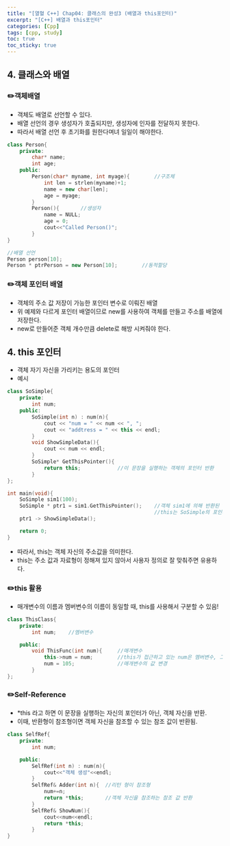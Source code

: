 ```yaml
---
title: "[열혈 C++] Chap04: 클래스의 완성3 (배열과 this포인터)"
excerpt: "[C++] 배열과 this포인터"
categories: [Cpp]
tags: [cpp, study]
toc: true
toc_sticky: true
---
```

## 4. 클래스와 배열

### ✏️객체배열  

+ 객체도 배열로 선언할 수 있다.  
+ 배열 선언의 경우 생성자가 호출되지만, 생성자에 인자를 전달하지 못한다.  
+ 따라서 배열 선언 후 초기화를 원한다며녀 일일이 해야한다.  

```cpp
class Person{
    private:
        char* name;
        int age;
    public:
        Person(char* myname, int myage){        //구조체
            int len = strlen(myname)+1;
            name = new char[len];
            age = myage;
        }
        Person(){       //생성자
            name = NULL;
            age = 0;
            cout<<"Called Person()";
        }
}

//배열 선언
Person person[10];
Person * ptrPerson = new Person[10];        //동적할당
```

### ✏️객체 포인터 배열 

+ 객체의 주소 값 저장이 가능한 포인터 변수로 이뤄진 배열  
+ 위 예제와 다르게 포인터 배열이므로 new를 사용하여 객체를 만들고 주소를 배열에 저장한다.  
+ new로 만들어준 객체 개수만큼 delete로 해방 시켜줘야 한다.  


## 4. this 포인터

+ 객체 자기 자신을 가리키는 용도의 포인터  
+ 예시  

```cpp
class SoSimple{
    private:
        int num;
    public:
        SoSimple(int n) : num(n){
            cout << "num = " << num << ", ";
            cout << "addtress = " << this << endl;
        }
        void ShowSimpleData(){
            cout << num << endl;
        }
        SoSimple* GetThisPointer(){
            return this;            //이 문장을 실행하는 객체의 포인터 반환
        }
};

int main(void){
    SoSimple sim1(100);
    SoSimple * ptr1 = sim1.GetThisPointer();    //객체 sim1에 의해 반환된 this를 ptr1에 저장
                                                //this는 SoSimple의 포인터이므로 SoSimple형 변수에 저장
    ptr1 -> ShowSimpleData();

    return 0;
}
```  

+ 따라서, this는 객체 자신의 주소값을 의미한다.  
+ this는 주소 값과 자료형이 정해져 있지 않아서 사용자 정의로 잘 맞춰주면 유용하다.  

### ✏️this 활용

+ 매개변수의 이름과 멤버변수의 이름이 동일할 때, this를 사용해서 구분할 수 있음!  

```cpp
class ThisClass{
    private:
        int num;    //멤버변수

    public:
        void ThisFunc(int num){     //매개변수
            this->num = num;        //this가 접근하고 있는 num은 멤버변수, 그 뒤에 나오는 num은 매개변수
            num = 105;              //매개변수의 값 변경
        }
};
```  

### ✏️Self-Reference  

+ *this 라고 하면 이 문장을 실행하는 자신의 포인터가 아닌, 객체 자신을 반환.  
+ 이때, 반환형이 참조형이면 객체 자신을 참조할 수 있는 참조 값이 반환됨.  

```cpp
class SelfRef{
    private:
        int num;

    public:
        SelfRef(int n) : num(n){
            cout<<"객체 생성"<<endl;
        }
        SelfRef& Adder(int n){  //리턴 형이 참조형
            num+=n;
            return *this;       //객체 자신을 참조하는 참조 값 반환
        }
        SelfRef& ShowNum(){
            cout<<num<<endl;
            return *this;
        }
}
```